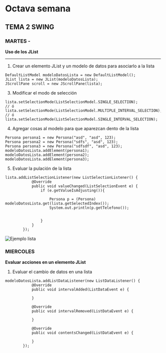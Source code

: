 # Octava semana

## TEMA 2 SWING

### MARTES - 

**Uso de los JList**
***

1. Crear un elemento JList y un modelo de datos para asociarlo a la lista
````
DefaultListModel modeloDatosLista = new DefaultListModel();
JList lista = new JList(modeloDatosLista);
JScrollPane scroll = new JScrollPane(lista);
````
3. Modificar el modo de selección
````
lista.setSelectionMode(ListSelectionModel.SINGLE_SELECTION);
// ó
lista.setSelectionMode(ListSelectionModel.MULTIPLE_INTERVAL_SELECTION);
// ó
lista.setSelectionMode(ListSelectionModel.SINGLE_INTERVAL_SELECTION);

````
4. Agregar cosas al modelo para que aparezcan dento de la lista
````
Persona persona1 = new Persona("asd", "asd", 123);
Persona persona2 = new Persona("sdfs", "asd", 123);
Persona persona3 = new Persona("sdfsdf", "asd", 123);
modeloDatosLista.addElement(persona1);
modeloDatosLista.addElement(persona2);
modeloDatosLista.addElement(persona3);
````
5. Evaluar la pulación de la lista
````
lista.addListSelectionListener(new ListSelectionListener() {
            @Override
            public void valueChanged(ListSelectionEvent e) {
                if (e.getValueIsAdjusting()){

                    Persona p = (Persona) modeloDatosLista.get(lista.getSelectedIndex());
                    System.out.println(p.getTelefono());


                } 
            }
        });
````

![Ejemplo lista](https://github.com/DevelopSys/clasedi/blob/master/recursos/imagenes/lista.png "ejemplo lista")

### MIERCOLES

**Evaluar acciones en un elemento JList**
1. Evaluar el cambio de datos en una lista
````
modeloDatosLista.addListDataListener(new ListDataListener() {
            @Override
            public void intervalAdded(ListDataEvent e) {
                
            }

            @Override
            public void intervalRemoved(ListDataEvent e) {

            }

            @Override
            public void contentsChanged(ListDataEvent e) {

            }
        });
```` 
